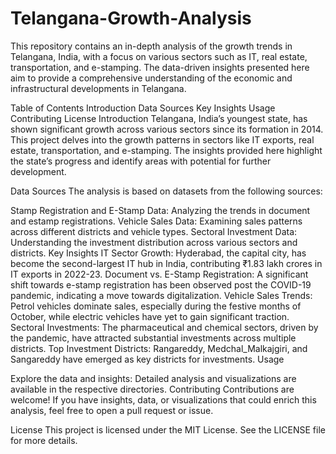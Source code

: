 # Telangana-Growth-Analysis
This repository contains an in-depth analysis of the growth trends in Telangana, India, with a focus on various sectors such as IT, real estate, transportation, and e-stamping. The data-driven insights presented here aim to provide a comprehensive understanding of the economic and infrastructural developments in Telangana.

Table of Contents
Introduction
Data Sources
Key Insights
Usage
Contributing
License
Introduction
Telangana, India’s youngest state, has shown significant growth across various sectors since its formation in 2014. This project delves into the growth patterns in sectors like IT exports, real estate, transportation, and e-stamping. The insights provided here highlight the state’s progress and identify areas with potential for further development.

Data Sources
The analysis is based on datasets from the following sources:

Stamp Registration and E-Stamp Data: Analyzing the trends in document and estamp registrations.
Vehicle Sales Data: Examining sales patterns across different districts and vehicle types.
Sectoral Investment Data: Understanding the investment distribution across various sectors and districts.
Key Insights
IT Sector Growth: Hyderabad, the capital city, has become the second-largest IT hub in India, contributing ₹1.83 lakh crores in IT exports in 2022-23.
Document vs. E-Stamp Registration: A significant shift towards e-stamp registration has been observed post the COVID-19 pandemic, indicating a move towards digitalization.
Vehicle Sales Trends: Petrol vehicles dominate sales, especially during the festive months of October, while electric vehicles have yet to gain significant traction.
Sectoral Investments: The pharmaceutical and chemical sectors, driven by the pandemic, have attracted substantial investments across multiple districts.
Top Investment Districts: Rangareddy, Medchal_Malkajgiri, and Sangareddy have emerged as key districts for investments.
Usage

Explore the data and insights: Detailed analysis and visualizations are available in the respective directories.
Contributing
Contributions are welcome! If you have insights, data, or visualizations that could enrich this analysis, feel free to open a pull request or issue.

License
This project is licensed under the MIT License. See the LICENSE file for more details.
